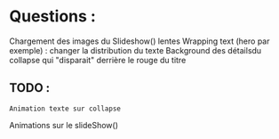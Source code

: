 # Questions : 

   Chargement des images du Slideshow() lentes
   Wrapping text (hero par exemple) : changer la distribution du texte
   Background des détailsdu collapse qui "disparait" derrière le rouge du titre

    

## TODO : 
	Animation texte sur collapse
   Animations sur le slideShow()
